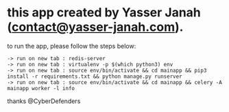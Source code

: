 

# this app created by Yasser Janah (contact@yasser-janah.com).

to run the app, please follow the steps below:

	-> run on new tab : redis-server
	-> run on new tab : virtualenv -p $(which python3) env
	-> run on new tab : source env/bin/activate && cd mainapp && pip3 install -r requirements.txt && python manage.py runserver
	-> run on new tab : source env/bin/activate && cd mainapp && celery -A mainapp worker -l info


thanks @CyberDefenders
